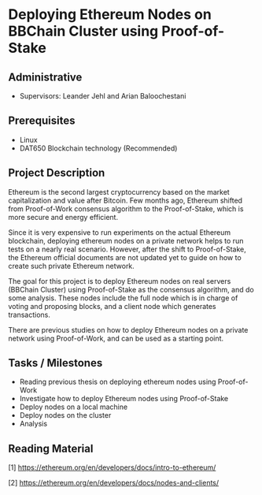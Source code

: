 # Deploying Ethereum Nodes on BBChain Cluster using Proof-of-Stake

## Administrative

- Supervisors: Leander Jehl and Arian Baloochestani

## Prerequisites

- Linux
- DAT650 Blockchain technology (Recommended) 

## Project Description

Ethereum is the second largest cryptocurrency based on the market capitalization and value after Bitcoin.
Few months ago, Ethereum shifted from Proof-of-Work consensus algorithm to the Proof-of-Stake, which is more secure and energy efficient.

Since it is very expensive to run experiments on the actual Ethereum blockchain, deploying ethereum nodes on a private network helps to run tests on a nearly real scenario.
However, after the shift to Proof-of-Stake, the Ethereum official documents are not updated yet to guide on how to create such private Ethereum network.

The goal for this project is to deploy Ethereum nodes on real servers (BBChain Cluster) using Proof-of-Stake as the consensus algorithm, and do some analysis.
These nodes include the full node which is in charge of voting and proposing blocks, and a client node which generates transactions.

There are previous studies on how to deploy Ethereum nodes on a private network using Proof-of-Work, and can be used as a starting point.

## Tasks / Milestones

- Reading previous thesis on deploying ethereum nodes using Proof-of-Work
- Investigate how to deploy Ethereum nodes using Proof-of-Stake
- Deploy nodes on a local machine
- Deploy nodes on the cluster
- Analysis

## Reading Material

[1] <https://ethereum.org/en/developers/docs/intro-to-ethereum/>

[2] <https://ethereum.org/en/developers/docs/nodes-and-clients/>

